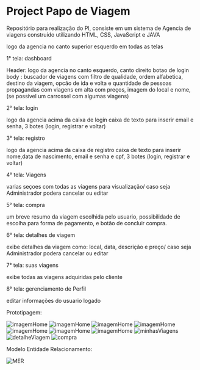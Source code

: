 # Project Papo de Viagem 
Repositório para realização do PI, consiste em um sistema de Agencia de viagens construido utilizando HTML, CSS, JavaScript e JAVA 

logo da agencia no canto superior esquerdo em todas as telas

1°  tela: dashboard

Header: logo da agencia no canto esquerdo, canto direito botao de login 
body : buscador de viagens com filtro de qualidade, ordem alfabetica, destino da viagem, opcão de ida e volta e quantidade de pessoas 
propagandas com viagens em alta com preços, imagem do local e nome, (se possivel um carrossel com algumas viagens)  

2°  tela: login

logo da agencia acima da caixa de login
caixa de texto para inserir email e senha, 3 botes (login, registrar e voltar)


3°  tela: registro

logo da agencia acima da caixa de registro
caixa de texto para inserir nome,data de nascimento, email e senha e cpf, 3 botes (login, registrar e voltar)

4°  tela: Viagens

varias seçoes com todas as viagens para visualização/ caso seja Administrador podera cancelar ou editar 

5°  tela: compra

um breve resumo da viagem escolhida pelo usuario, possibilidade de escolha para forma de pagamento, e botão de concluir compra.

6°  tela: detalhes de viagem

exibe detalhes da viagem como: local, data, descrição e preço/ caso seja Administrador podera cancelar ou editar 

7°  tela: suas viagens

exibe todas as viagens adquiridas pelo cliente

8°  tela: gerenciamento de Perfil

editar informações do usuario logado

Prototipagem:

![imagemHome](img/pageDestino.png)
![imagemHome](img/page1.png)
![imagemHome](img/imageLogin.PNG)
![imagemHome](img/imageRegistrar.PNG)
![imagemHome](img/imageAreaLogada.PNG)
![imagemHome](img/ImageGerenciarPerfil.PNG)
![imagemHome](img/imageGerenciarPerfil-Viagens.PNG)
![minhasViagens](img/MinhasViagens.jpg)
![detalheViagem](img/DetalhedeViagem.jpg)
![compra](img/Compra.jpg)

Modelo Entidade Relacionamento:

![MER](img/Mer-PapoDeViagem.png)

